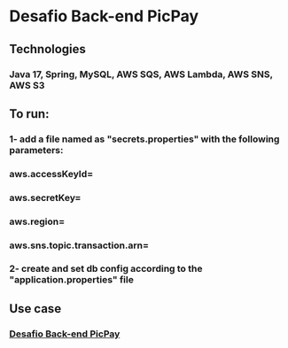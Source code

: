 # Desafio Back-end PicPay

## Technologies
### Java 17, Spring, MySQL, AWS SQS, AWS Lambda, AWS SNS, AWS S3

## To run:
### 1- add a file named as "secrets.properties" with the following parameters:
### aws.accessKeyId=
### aws.secretKey=
### aws.region=
### aws.sns.topic.transaction.arn=
### 2- create and set db config according to the "application.properties" file

## Use case
### [Desafio Back-end PicPay](https://github.com/PicPay/picpay-desafio-backend)
